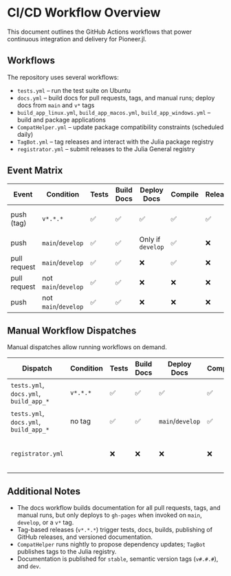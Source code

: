 # CI/CD Workflow Overview

This document outlines the GitHub Actions workflows that power continuous integration and delivery for Pioneer.jl.

## Workflows

The repository uses several workflows:

- `tests.yml` – run the test suite on Ubuntu
- `docs.yml` – build docs for pull requests, tags, and manual runs; deploy docs from `main` and `v*` tags
- `build_app_linux.yml`, `build_app_macos.yml`, `build_app_windows.yml` – build and package applications
- `CompatHelper.yml` – update package compatibility constraints (scheduled daily)
- `TagBot.yml` – tag releases and interact with the Julia package registry
- `registrator.yml` – submit releases to the Julia General registry

## Event Matrix

| Event | Condition | Tests | Build Docs  | Deploy Docs | Compile | Release | Purpose |
| --- | --- | --- | --- | --- | --- | --- | --- |
| push (tag) | `v*.*.*` | :white_check_mark: | :white_check_mark: | :white_check_mark: | :white_check_mark: | :white_check_mark: | Release new version |
| push | `main`/`develop` | :white_check_mark: | :white_check_mark: | Only if `develop` | :white_check_mark: | :x: | Merge or hotfix |
| pull request | `main`/`develop` | :white_check_mark: | :white_check_mark: | :x: | :white_check_mark: | :x: | Completed feature |
| pull request | not `main`/`develop` | :white_check_mark: | :white_check_mark: | :x: | :x: | :x: | WIP feature |
| push | not `main`/`develop` | :white_check_mark: | :white_check_mark: | :x: | :x: | :x: | WIP feature |

## Manual Workflow Dispatches

Manual dispatches allow running workflows on demand.

| Dispatch | Condition | Tests | Build Docs | Deploy Docs | Compile | Release | Purpose |
|----------|-----------|-------|------|--------|---------|---------|---------|
| `tests.yml`, `docs.yml`, `build_app_*` | `v*.*.*` | :white_check_mark: | :white_check_mark: | :white_check_mark:  | :white_check_mark: | :white_check_mark: | Release new version |
| `tests.yml`, `docs.yml`, `build_app_*` | no tag | :white_check_mark: | :white_check_mark: | `main`/`develop` | :white_check_mark: | :x: | Test/build dev version |
| `registrator.yml` | | :x: | :x: | :x: | :x: | :white_check_mark: | Register release with Julia registry |

## Additional Notes

- The docs workflow builds documentation for all pull requests, tags, and manual runs, but only deploys to `gh-pages` when invoked on `main`, `develop`, or a `v*` tag.
- Tag-based releases (`v*.*.*`) trigger tests, docs, builds, publishing of GitHub releases, and versioned documentation.
- `CompatHelper` runs nightly to propose dependency updates; `TagBot` publishes tags to the Julia registry.
- Documentation is published for `stable`, semantic version tags (`v#.#.#`), and `dev`.